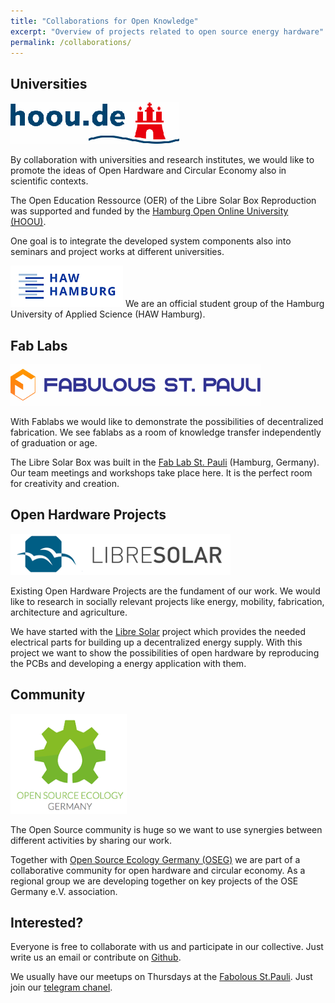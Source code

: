 ```yaml
---
title: "Collaborations for Open Knowledge"
excerpt: "Overview of projects related to open source energy hardware"
permalink: /collaborations/
---
```


## Universities

![Hoou](/images/hoou_logo_small.png)

By collaboration with universities and research institutes, we would like to promote the ideas of Open Hardware and Circular Economy also in scientific contexts.

The Open Education Ressource (OER) of the Libre Solar Box Reproduction was supported and funded by the [Hamburg Open Online University (HOOU)](https://www.hoou.de/).

One goal is to integrate the developed system components also into seminars and project works at different universities.

![HAW](/images/logo-haw-2017.png)
We are an official student group of the Hamburg University of Applied Science (HAW Hamburg).

## Fab Labs

![fablab_stpauli](/images/fabulous_logo_small.png)

With Fablabs we would like to demonstrate the possibilities of decentralized fabrication. We see fablabs as a room of knowledge transfer independently of graduation or age.

The Libre Solar Box was built in the [Fab Lab St. Pauli](http://fablab-hamburg.org/) (Hamburg, Germany). Our team meetings and workshops take place here. It is the perfect room for creativity and creation.


<!--
Kooperation im Umfeld dezentrale Produktion, Wissenstransfer in Zivilgesellschaft
-->

<!--
## Other Organizations

Bsp Kollektiv Liebe, Kommunikation nach außen, Bewusstsein Schaffung durch kulturellen und kreativen Austausch
Open Source Ecology, Community Mitglied im Open Hardware Umfeld
-->

## Open Hardware Projects

![libre_solar](/images/libresolar_logo.png)

Existing Open Hardware Projects are the fundament of our work. We would like to research in socially relevant projects like energy, mobility, fabrication, architecture and agriculture.

We have started with the [Libre Solar](http://libre.solar/) project which provides the needed electrical parts for building up a decentralized energy supply.
With this project we want to show the possibilities of open hardware by reproducing the PCBs and developing a energy application with them.

## Community

![oseg](/images/Logo_OSEG.png)

The Open Source community is huge so we want to use synergies between different activities by sharing our work.

Together with [Open Source Ecology Germany (OSEG)](https://opensourceecology.de/) we are part of a collaborative community for open hardware and circular economy. As a regional group we are developing together on key projects of the OSE Germany e.V. association.

## Interested?

Everyone is free to collaborate with us and participate in our collective. Just write us an email or contribute on [Github](https://github.com/CollectiveOpenSourceHardware).

We usually have our meetups on Thursdays at the [Fabolous St.Pauli](http://www.fablab-hamburg.org/).
Just join our [telegram chanel](https://t.me/joinchat/ETorPA8QlOb8LAn82PtBcw).
